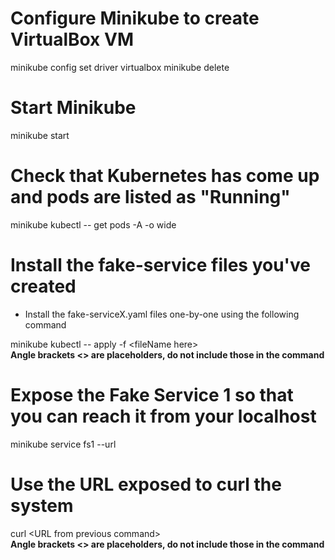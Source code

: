 # Configure Minikube to create VirtualBox VM
minikube config set driver virtualbox
minikube delete

# Start Minikube
minikube start

# Check that Kubernetes has come up and pods are listed as "Running"
minikube kubectl -- get pods -A -o wide

# Install the fake-service files you've created
* Install the fake-serviceX.yaml files one-by-one using the following command

minikube kubectl -- apply -f \<fileName here\>  
**Angle brackets \<\> are placeholders, do not include those in the command**

# Expose the Fake Service 1 so that you can reach it from your localhost
minikube service fs1 --url

# Use the URL exposed to curl the system
curl \<URL from previous command\>  
**Angle brackets \<\> are placeholders, do not include those in the command**
